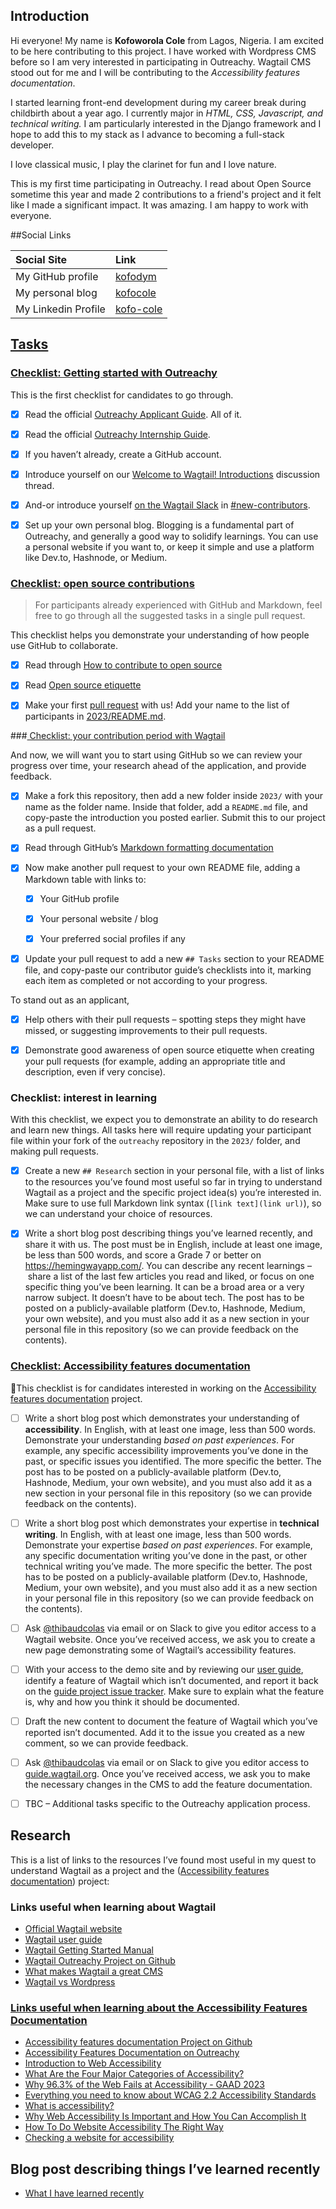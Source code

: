 ## Introduction

Hi everyone! My name is **Kofoworola Cole** from Lagos, Nigeria. I am excited to be here contributing to this project. I have worked with Wordpress CMS before so I am very interested in participating in Outreachy. Wagtail CMS stood out for me and I will be contributing to the _Accessibility features documentation_.

I started learning front-end development during my career break during childbirth about a year ago. I currently major in _HTML, CSS, Javascript, and technical writing._ I am particularly interested in the Django framework and I hope to add this to my stack as I advance to becoming a full-stack developer.

I love classical music, I play the clarinet for fun and I love nature.

This is my first time participating in Outreachy. I read about Open Source sometime this year and made 2 contributions to a friend's project and it felt like I made a significant impact. It was amazing. I am happy to work with everyone.

##Social Links

| **Social Site**     | **Link**                                            |
| :------------------ | :-------------------------------------------------- |
| My GitHub profile   | [kofodym](https://github.com/kofodym)               |
| My personal blog    | [kofocole](https://kofocole.hashnode.dev)           |
| My Linkedin Profile | [kofo-cole](https://www.linkedin.com/in/kofo-cole/) |

## [Tasks](https://github.com/wagtail/outreachy/blob/main/contributor-guide.md#contributor-tasks)

### [Checklist: Getting started with Outreachy](https://github.com/wagtail/outreachy/blob/main/contributor-guide.md#checklist-getting-started-with-outreachy)

This is the first checklist for candidates to go through.

- [x] Read the official [Outreachy Applicant Guide](https://www.outreachy.org/docs/applicant/). All of it.

- [x] Read the official [Outreachy Internship Guide](https://www.outreachy.org/docs/internship/).

- [x] If you haven’t already, create a GitHub account.

- [x] Introduce yourself on our [Welcome to Wagtail! Introductions](https://github.com/wagtail/outreachy/discussions/1) discussion thread.

- [x] And-or introduce yourself [on the Wagtail Slack](https://github.com/wagtail/wagtail/wiki/Slack) in [#new-contributors](https://github.com/wagtail/wagtail/wiki/Slack#new-contributors).

- [x] Set up your own personal blog. Blogging is a fundamental part of Outreachy, and generally a good way to solidify learnings. You can use a personal website if you want to, or keep it simple and use a platform like Dev.to, Hashnode, or Medium.

### [Checklist: open source contributions](https://github.com/wagtail/outreachy/blob/main/contributor-guide.md#checklist-your-contribution-period-with-wagtail)

> For participants already experienced with GitHub and Markdown, feel free to go through all the suggested tasks in a single pull request.

This checklist helps you demonstrate your understanding of how people use GitHub to collaborate.

- [x] Read through [How to contribute to open source](https://opensource.guide/how-to-contribute/)

- [x] Read [Open source etiquette](https://developer.mozilla.org/en-US/docs/MDN/Community/Open_source_etiquette)

- [x] Make your first [pull request](https://docs.github.com/en/pull-requests/collaborating-with-pull-requests/proposing-changes-to-your-work-with-pull-requests/creating-a-pull-request) with us! Add your name to the list of participants in [2023/README.md](2023/README.md).

###[ Checklist: your contribution period with Wagtail](https://github.com/wagtail/outreachy/blob/main/contributor-guide.md#checklist-your-contribution-period-with-wagtail)

And now, we will want you to start using GitHub so we can review your progress over time, your research ahead of the application, and provide feedback.

- [x] Make a fork this repository, then add a new folder inside `2023/` with your name as the folder name. Inside that folder, add a `README.md` file, and copy-paste the introduction you posted earlier. Submit this to our project as a pull request.
- [x] Read through GitHub’s [Markdown formatting documentation](https://docs.github.com/en/get-started/writing-on-github/getting-started-with-writing-and-formatting-on-github/basic-writing-and-formatting-syntax)

- [x] Now make another pull request to your own README file, adding a Markdown table with links to:

  - [x] Your GitHub profile

  - [x] Your personal website / blog

  - [x] Your preferred social profiles if any

- [x] Update your pull request to add a new `## Tasks` section to your README file, and copy-paste our contributor guide’s checklists into it, marking each item as completed or not according to your progress.

To stand out as an applicant,

- [x] Help others with their pull requests – spotting steps they might have missed, or suggesting improvements to their pull requests.

- [x] Demonstrate good awareness of open source etiquette when creating your pull requests (for example, adding an appropriate title and description, even if very concise).

### Checklist: interest in learning

With this checklist, we expect you to demonstrate an ability to do research and learn new things. All tasks here will require updating your participant file within your fork of the `outreachy` repository in the `2023/` folder, and making pull requests.

- [x] Create a new `## Research` section in your personal file, with a list of links to the resources you’ve found most useful so far in trying to understand Wagtail as a project and the specific project idea(s) you’re interested in. Make sure to use full Markdown link syntax (`[link text](link url)`), so we can understand your choice of resources.

- [x] Write a short blog post describing things you’ve learned recently, and share it with us. The post must be in English, include at least one image, be less than 500 words, and score a Grade 7 or better on <https://hemingwayapp.com/>. You can describe any recent learnings – share a list of the last few articles you read and liked, or focus on one specific thing you’ve been learning. It can be a broad area or a very narrow subject. It doesn’t have to be about tech. The post has to be posted on a publicly-available platform (Dev.to, Hashnode, Medium, your own website), and you must also add it as a new section in your personal file in this repository (so we can provide feedback on the contents).

### [Checklist: Accessibility features documentation](https://github.com/wagtail/outreachy/blob/main/contributor-guide.md#checklist-accessibility-features-documentation)

🚧This checklist is for candidates interested in working on the [Accessibility features documentation](https://github.com/wagtail/outreachy/blob/main/project-ideas.md#accessibility-features-documentation) project.

- [ ] Write a short blog post which demonstrates your understanding of **accessibility**. In English, with at least one image, less than 500 words. Demonstrate your understanding _based on past experiences_. For example, any specific accessibility improvements you’ve done in the past, or specific issues you identified. The more specific the better. The post has to be posted on a publicly-available platform (Dev.to, Hashnode, Medium, your own website), and you must also add it as a new section in your personal file in this repository (so we can provide feedback on the contents).

- [ ] Write a short blog post which demonstrates your expertise in **technical writing**. In English, with at least one image, less than 500 words. Demonstrate your expertise _based on past experiences_. For example, any specific documentation writing you’ve done in the past, or other technical writing you’ve made. The more specific the better. The post has to be posted on a publicly-available platform (Dev.to, Hashnode, Medium, your own website), and you must also add it as a new section in your personal file in this repository (so we can provide feedback on the contents).

- [ ] Ask [@thibaudcolas](https://github.com/thibaudcolas) via email or on Slack to give you editor access to a Wagtail website. Once you’ve received access, we ask you to create a new page demonstrating some of Wagtail’s accessibility features.

- [ ] With your access to the demo site and by reviewing our [user guide](https://guide.wagtail.org/), identify a feature of Wagtail which isn’t documented, and report it back on the [guide project issue tracker](https://github.com/wagtail/guide/issues). Make sure to explain what the feature is, why and how you think it should be documented.

- [ ] Draft the new content to document the feature of Wagtail which you’ve reported isn’t documented. Add it to the issue you created as a new comment, so we can provide feedback.

- [ ] Ask [@thibaudcolas](https://github.com/thibaudcolas) via email or on Slack to give you editor access to [guide.wagtail.org](https://guide.wagtail.org/). Once you’ve received access, we ask you to make the necessary changes in the CMS to add the feature documentation.

- [ ] TBC – Additional tasks specific to the Outreachy application process.

## Research

This is a list of links to the resources I’ve found most useful in my quest to understand Wagtail as a project and the ([Accessibility features documentation](https://github.com/wagtail/outreachy/blob/main/contributor-guide.md#checklist-accessibility-features-documentation)) project:

### Links useful when learning about Wagtail

- [Official Wagtail website](https://wagtail.org/)
- [Wagtail user guide](https://guide.wagtail.org/en-latest/)
- [Wagtail Getting Started Manual](https://docs.wagtail.org/en/stable/getting_started/index.html)
- [Wagtail Outreachy Project on Github](https://github.com/wagtail/outreachy)
- [What makes Wagtail a great CMS](https://www.linkedin.com/pulse/what-makes-wagtail-great-cms-its-powered-django-python-raoul-capello#)
- [Wagtail vs Wordpress](https://wagtail.org/wagtail-vs-wordpress/)

### [Links useful when learning about the Accessibility Features Documentation](https://github.com/wagtail/outreachy/blob/main/contributor-guide.md#checklist-accessibility-features-documentation)

- [Accessibility features documentation Project on Github](https://github.com/wagtail/outreachy/blob/main/contributor-guide.md#checklist-accessibility-features-documentation)
- [Accessibility Features Documentation on Outreachy ](https://www.outreachy.org/outreachy-december-2023-internship-round/communities/wagtail/#accessibility-features-documentation)
- [Introduction to Web Accessibility](https://www.w3.org/WAI/fundamentals/accessibility-intro/)
- [What Are the Four Major Categories of Accessibility?](https://www.boia.org/blog/what-are-the-four-major-categories-of-accessibility)
- [Why 96.3% of the Web Fails at Accessibility - GAAD 2023](https://thib.me/why-96-3-percent-of-the-web-fails-at-accessibility-gaad-2023)
- [Everything you need to know about WCAG 2.2 Accessibility Standards](https://reciteme.com/news/wcag-2-2-accessibility-standards/)
- [What is accessibility?](https://developer.mozilla.org/en-US/docs/Learn/Accessibility/What_is_accessibility)
- [Why Web Accessibility Is Important and How You Can Accomplish It](https://medium.com/fbdevclagos/why-web-accessibility-is-important-and-how-you-can-accomplish-it-4f59fda7859c)
- [How To Do Website Accessibility The Right Way](https://medium.com/@adasitecompliance/how-to-do-website-accessibility-the-right-way-9ee8b395e9a)
- [Checking a website for accessibility](https://www.washington.edu/accesstech/websites/)

## Blog post describing things I’ve learned recently

- [What I have learned recently](https://kofocole.hashnode.dev/things-i-have-leaned-recently-about-contributing-to-opensource)
